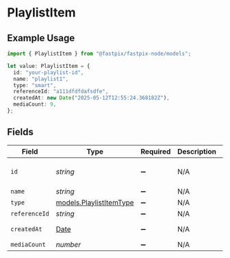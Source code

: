 # PlaylistItem

## Example Usage

```typescript
import { PlaylistItem } from "@fastpix/fastpix-node/models";

let value: PlaylistItem = {
  id: "your-playlist-id",
  name: "playlist1",
  type: "smart",
  referenceId: "a111dfdfdafsdfe",
  createdAt: new Date("2025-05-12T12:55:24.368182Z"),
  mediaCount: 9,
};
```

## Fields

| Field                                                                                         | Type                                                                                          | Required                                                                                      | Description                                                                                   | Example                                                                                       |
| --------------------------------------------------------------------------------------------- | --------------------------------------------------------------------------------------------- | --------------------------------------------------------------------------------------------- | --------------------------------------------------------------------------------------------- | --------------------------------------------------------------------------------------------- |
| `id`                                                                                          | *string*                                                                                      | :heavy_minus_sign:                                                                            | N/A                                                                                           | db6e860f-cb57-43dd-8acf-39c9effd5608                                                          |
| `name`                                                                                        | *string*                                                                                      | :heavy_minus_sign:                                                                            | N/A                                                                                           | playlist1                                                                                     |
| `type`                                                                                        | [models.PlaylistItemType](../models/playlistitemtype.md)                                      | :heavy_minus_sign:                                                                            | N/A                                                                                           | smart                                                                                         |
| `referenceId`                                                                                 | *string*                                                                                      | :heavy_minus_sign:                                                                            | N/A                                                                                           | a111dfdfdafsdfe                                                                               |
| `createdAt`                                                                                   | [Date](https://developer.mozilla.org/en-US/docs/Web/JavaScript/Reference/Global_Objects/Date) | :heavy_minus_sign:                                                                            | N/A                                                                                           | 2025-05-12T12:55:24.368182Z                                                                   |
| `mediaCount`                                                                                  | *number*                                                                                      | :heavy_minus_sign:                                                                            | N/A                                                                                           | 9                                                                                             |